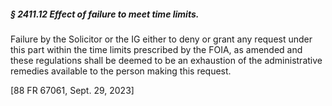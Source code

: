 ##### § 2411.12 Effect of failure to meet time limits. #####

Failure by the Solicitor or the IG either to deny or grant any request under this part within the time limits prescribed by the FOIA, as amended and these regulations shall be deemed to be an exhaustion of the administrative remedies available to the person making this request.

[88 FR 67061, Sept. 29, 2023]